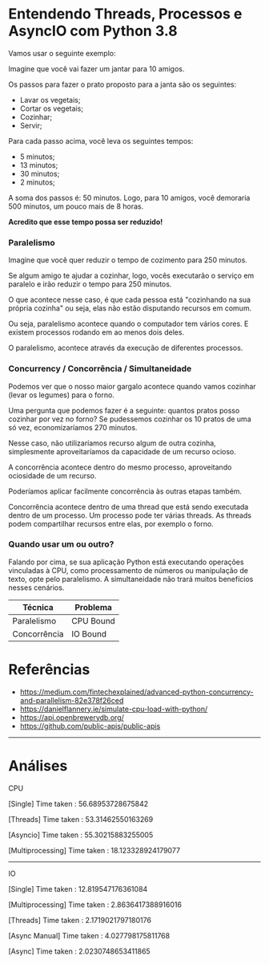 # Entendendo Threads, Processos e AsyncIO com Python 3.8


Vamos usar o seguinte exemplo:

Imagine que você vai fazer um jantar para 10 amigos.

Os passos para fazer o prato proposto para a janta são os seguintes:

* Lavar os vegetais;
* Cortar os vegetais;
* Cozinhar;
* Servir;


Para cada passo acima, você leva os seguintes tempos:

* 5 minutos;
* 13 minutos;
* 30 minutos;
* 2 minutos;

A soma dos passos é: 50 minutos. Logo, para 10 amigos, você demoraria 500 minutos, um pouco
mais de 8 horas.


**Acredito que esse tempo possa ser reduzido!**


### Paralelismo

Imagine que você quer reduzir o tempo de cozimento para 250 minutos.

Se algum amigo te ajudar a cozinhar, logo, vocês executarão o serviço
em paralelo e irão reduzir o tempo para 250 minutos.

O que acontece nesse caso, é que cada pessoa está "cozinhando na sua própria cozinha"
ou seja, elas não estão disputando recursos em comum.

Ou seja, paralelismo acontece quando o computador tem vários cores. E existem processos
rodando em ao menos dois deles.

O paralelismo, acontece através da execução de diferentes processos.

### Concurrency / Concorrência / Simultaneidade

Podemos ver que o nosso maior gargalo acontece quando vamos cozinhar (levar os legumes)
para o forno.

Uma pergunta que podemos fazer é a seguinte: quantos pratos posso cozinhar por vez no forno?
Se pudessemos cozinhar os 10 pratos de uma só vez, economizaríamos 270 minutos.

Nesse caso, não utilizaríamos recurso algum de outra cozinha, simplesmente aproveitaríamos
da capacidade de um recurso ocioso.

A concorrência acontece dentro do mesmo processo, aproveitando ociosidade de um
recurso.

Poderíamos aplicar facilmente concorrência às outras etapas também.

Concorrência acontece dentro de uma thread que está sendo executada dentro de um processo.
Um processo pode ter várias threads. As threads podem compartilhar recursos entre elas, por exemplo
o forno.


### Quando usar um ou outro?

Falando por cima, se sua aplicação Python está executando operações vinculadas
à CPU, como processamento de números ou manipulação de texto, opte pelo paralelismo. 
A simultaneidade não trará muitos benefícios nesses cenários. 


| Técnica      | Problema  |
|--------------|-----------|
| Paralelismo  | CPU Bound |
| Concorrência | IO Bound  |


# Referências
* https://medium.com/fintechexplained/advanced-python-concurrency-and-parallelism-82e378f26ced
* https://danielflannery.ie/simulate-cpu-load-with-python/
* https://api.openbrewerydb.org/
* https://github.com/public-apis/public-apis

---

# Análises

CPU


[Single] Time taken : 56.68953728675842

[Threads] Time taken : 53.31462550163269

[Asyncio] Time taken : 55.30215883255005

[Multiprocessing] Time taken : 18.123328924179077


---

IO

[Single] Time taken : 12.819547176361084

[Multiprocessing] Time taken : 2.8636417388916016

[Threads] Time taken : 2.1719021797180176

[Async Manual] Time taken : 4.027798175811768

[Async] Time taken : 2.0230748653411865
   